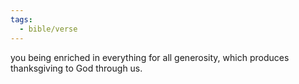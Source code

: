 ```yaml
---
tags:
  - bible/verse
---
```

you being enriched in everything for all generosity, which produces thanksgiving to God through us.